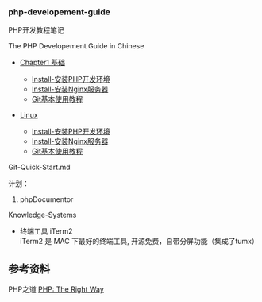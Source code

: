### php-developement-guide

PHP开发教程笔记

The PHP Developement Guide in Chinese
 
* [Chapter1 基础](chapter1_basic/README.md)
  * [Install-安装PHP开发环境 ](chapter1_basic/Install-安装Nginx服务器.md)
  * [Install-安装Nginx服务器 ](chapter1_basic/Install-安装PHP开发环境.md)
  * [Git基本使用教程 ](chapter1_basic/Git基本使用教程.md)
 
* [Linux](chapter5_linux/README.md)
  * [Install-安装PHP开发环境 ](chapter1/Install-安装PHP开发环境.md)
  * [Install-安装Nginx服务器 ](chapter1/Install-安装Nginx服务器.md)
  * [Git基本使用教程 ](chapter1/Git基本使用教程.md)
 
Git-Quick-Start.md

计划：
1. phpDocumentor



Knowledge-Systems








* 终端工具 iTerm2  
iTerm2 是 MAC 下最好的终端工具, 开源免费，自带分屏功能（集成了tumx）

## 参考资料

PHP之道 [PHP: The Right Way](https://phptherightway.com/)  
